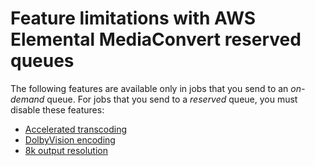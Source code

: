 # Feature limitations with AWS Elemental MediaConvert reserved queues<a name="feature-limitations-with-reserved-queues"></a>

The following features are available only in jobs that you send to an *on\-demand* queue\. For jobs that you send to a *reserved* queue, you must disable these features:
+ [Accelerated transcoding](accelerated-transcoding.md)
+ [DolbyVision encoding](dolby-vision.md)
+ [8k output resolution](supported-output-resolution-maximums-by-codec.md)